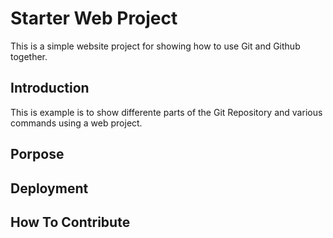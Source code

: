 # Starter Web Project

This is a simple website project for showing how to use Git and Github together.

## Introduction

This is example is to show differente parts of the Git Repository and various commands using a web project.

## Porpose

## Deployment

## How To Contribute
